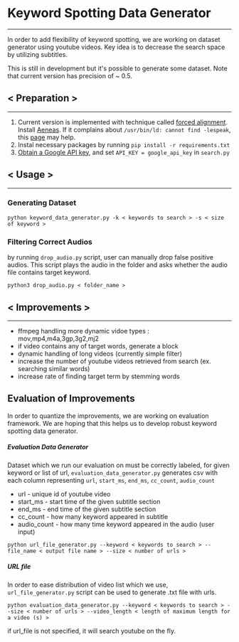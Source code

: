 # Keyword Spotting Data Generator
---
In order to add flexibility of keyword spotting, we are working on dataset generator using youtube videos. Key idea is to decrease the search space by utilizing subtitles.

This is still in development but it's possible to generate some dataset.
Note that current version has precision of ~ 0.5.

## < Preparation >
___
1. Current version is implemented with technique called [forced alignment](https://github.com/pettarin/forced-alignment-tools#definition-of-forced-alignment). Install [Aeneas](https://github.com/readbeyond/aeneas#system-requirements-supported-platforms-and-installation). If it complains about `/usr/bin/ld: cannot find -lespeak`, this [page](https://github.com/readbeyond/aeneas/issues/189) may help.
2. Instal necessary packages by running `pip install -r requirements.txt`
3. [Obtain a Google API key](https://support.google.com/googleapi/answer/6158862?hl=en), and set `API_KEY = google_api_key` in `search.py`

## < Usage >
___
### Generating Dataset

```
python keyword_data_generator.py -k < keywords to search > -s < size of keyword >
```

### Filtering Correct Audios
by running `drop_audio.py` script, user can manually drop false positive audios. This script plays the audio in the folder and asks whether the audio file contains target keyword.

```
python3 drop_audio.py < folder_name >
```

## < Improvements >
___
- ffmpeg handling more dynamic vidoe types : mov,mp4,m4a,3gp,3g2,mj2
- if video contains any of target words, generate a block
- dynamic handling of long videos (currently simple filter)
- increase the number of youtube videos retrieved from search (ex. searching similar words)
- increase rate of finding target term by stemming words

## Evaluation of Improvements
In order to quantize the improvements, we are working on evaluation framework. We are hoping that this helps us to develop robust keyword spotting data generator.

##### Evaluation Data Generator
Dataset which we run our evaluation on must be correctly labeled,
for given keyword or list of url, `evaluation_data_generator.py` generates csv with each column representing `url`, `start_ms`, `end_ms`, `cc_count`, `audio_count`
- url - unique id of youtube video
- start_ms - start time of the given subtitle section
- end_ms - end time of the given subtitle section
- cc_count - how many keyword appeared in subtitle
- audio_count - how many time keyword appeared in the audio (user input)

```
python url_file_generator.py --keyword < keywords to search > --file_name < output file name > --size < number of urls >
```

##### URL file
In order to ease distribution of video list which we use, `url_file_generator.py` script can be used to generate .txt file with urls.

```
python evaluation_data_generator.py --keyword < keywords to search > --size < number of urls > --video_length < length of maximum length for a video (s) >
```

if url_file is not specified, it will search youtube on the fly.
